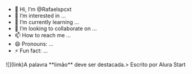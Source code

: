 - 👋 Hi, I’m @Rafaelspcxt
- 👀 I’m interested in ...
- 🌱 I’m currently learning ...
- 💞️ I’m looking to collaborate on ...
- 📫 How to reach me ...
- 😄 Pronouns: ...
- ⚡ Fun fact: ...

<!---
Rafaelspcxt/Rafaelspcxt is a ✨ special ✨ repository because its `README.md` (this file) appears on your GitHub profile.
You can click the Preview link to take a look at your changes.
--->![](link)A palavra **limão** deve ser destacada.> Escrito por Alura Start
